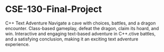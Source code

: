 # CSE-130-Final-Project
C++ Text Adventure  Navigate a cave with choices, battles, and a dragon encounter. Class-based gameplay, defeat the dragon, claim its hoard, and win. Interactive and engaging text-based adventure in C++.ctive battles, and a satisfying conclusion, making it an exciting text adventure experience.
